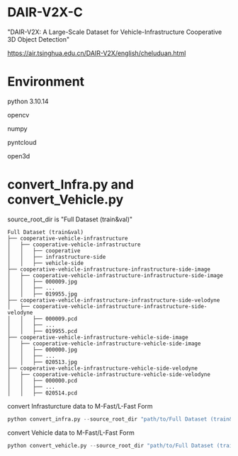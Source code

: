 # DAIR-V2X-C

"DAIR-V2X: A Large-Scale Dataset for Vehicle-Infrastructure Cooperative 3D Object Detection"

https://air.tsinghua.edu.cn/DAIR-V2X/english/cheluduan.html

# Environment
python 3.10.14

opencv

numpy

pyntcloud

open3d

# convert_Infra.py and convert_Vehicle.py

source_root_dir is "Full Dataset (train&val)"

```
Full Dataset (train&val)
├── cooperative-vehicle-infrastructure
│   ├── cooperative-vehicle-infrastructure
│   │   ├── cooperative
│   │   ├── infrastructure-side
│   │   ├── vehicle-side
├── cooperative-vehicle-infrastructure-infrastructure-side-image
│   ├── cooperative-vehicle-infrastructure-infrastructure-side-image
│   │   ├── 000009.jpg
│   │   ├── ...
│   │   ├── 019955.jpg
├── cooperative-vehicle-infrastructure-infrastructure-side-velodyne
│   ├── cooperative-vehicle-infrastructure-infrastructure-side-velodyne
│   │   ├── 000009.pcd
│   │   ├── ...
│   │   ├── 019955.pcd
├── cooperative-vehicle-infrastructure-vehicle-side-image
│   ├── cooperative-vehicle-infrastructure-vehicle-side-image
│   │   ├── 000000.jpg
│   │   ├── ...
│   │   ├── 020513.jpg
├── cooperative-vehicle-infrastructure-vehicle-side-velodyne
│   ├── cooperative-vehicle-infrastructure-vehicle-side-velodyne
│   │   ├── 000000.pcd
│   │   ├── ...
│   │   ├── 020514.pcd
```

convert Infrasturcture data to M-Fast/L-Fast Form

```python
python convert_infra.py --source_root_dir "path/to/Full Dataset (train&val)" --output_root_dir "path/to/output"
```

convert Vehicle data to M-Fast/L-Fast Form

```python
python convert_vehicle.py --source_root_dir "path/to/Full Dataset (train&val)" --output_root_dir "path/to/output"
```